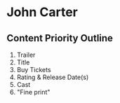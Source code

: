 # John Carter

## Content Priority Outline

1. Trailer
2. Title
3. Buy Tickets
4. Rating & Release Date(s)
5. Cast
6. "Fine print"
